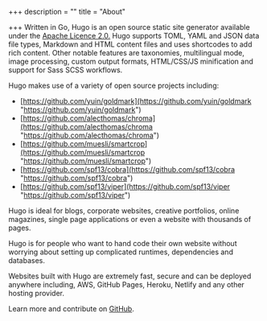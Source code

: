 +++
description = ""
title = "About"

+++
Written in Go, Hugo is an open source static site generator available under the [Apache Licence 2.0.](https://github.com/gohugoio/hugo/blob/master/LICENSE) Hugo supports TOML, YAML and JSON data file types, Markdown and HTML content files and uses shortcodes to add rich content. Other notable features are taxonomies, multilingual mode, image processing, custom output formats, HTML/CSS/JS minification and support for Sass SCSS workflows.

Hugo makes use of a variety of open source projects including:

* [https://github.com/yuin/goldmark](https://github.com/yuin/goldmark "https://github.com/yuin/goldmark")
* [https://github.com/alecthomas/chroma](https://github.com/alecthomas/chroma "https://github.com/alecthomas/chroma")
* [https://github.com/muesli/smartcrop](https://github.com/muesli/smartcrop "https://github.com/muesli/smartcrop")
* [https://github.com/spf13/cobra](https://github.com/spf13/cobra "https://github.com/spf13/cobra")
* [https://github.com/spf13/viper](https://github.com/spf13/viper "https://github.com/spf13/viper")

Hugo is ideal for blogs, corporate websites, creative portfolios, online magazines, single page applications or even a website with thousands of pages.

Hugo is for people who want to hand code their own website without worrying about setting up complicated runtimes, dependencies and databases.

Websites built with Hugo are extremely fast, secure and can be deployed anywhere including, AWS, GitHub Pages, Heroku, Netlify and any other hosting provider.

Learn more and contribute on [GitHub](https://github.com/gohugoio).
